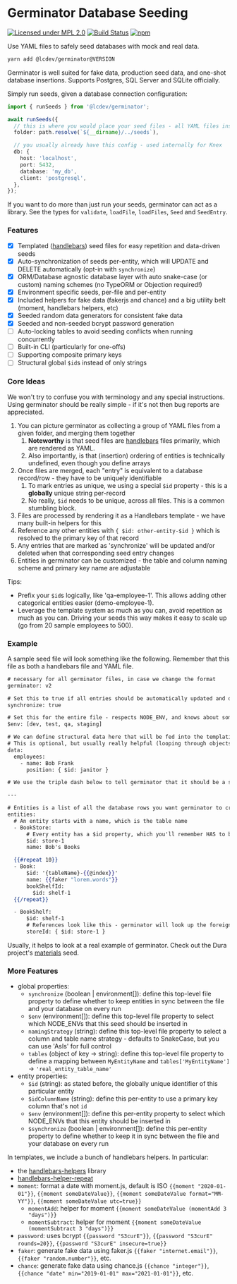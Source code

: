 # Germinator Database Seeding
[![Licensed under MPL 2.0](https://img.shields.io/badge/license-MPL_2.0-green.svg)](https://www.mozilla.org/en-US/MPL/2.0/)
[![Build Status](https://github.com/servall/germinator/workflows/CI/badge.svg)](https://github.com/servall/germinator/actions)
[![npm](https://img.shields.io/npm/v/@lcdev/germinator.svg)](https://www.npmjs.com/package/@lcdev/germinator)

Use YAML files to safely seed databases with mock and real data.

```bash
yarn add @lcdev/germinator@VERSION
```

Germinator is well suited for fake data, production seed data, and one-shot database insertions.
Supports Postgres, SQL Server and SQLite officially.

Simply run seeds, given a database connection configuration:

```typescript
import { runSeeds } from '@lcdev/germinator';

await runSeeds({
  // this is where you would place your seed files - all YAML files inside are run
  folder: path.resolve(`${__dirname}/../seeds`),

  // you usually already have this config - used internally for Knex
  db: {
    host: 'localhost',
    port: 5432,
    database: 'my_db',
    client: 'postgresql',
  },
});
```

If you want to do more than just run your seeds, germinator can act as a library.
See the types for `validate`, `loadFile`, `loadFiles`, `Seed` and `SeedEntry`.

### Features
- [x] Templated ([handlebars](https://handlebarsjs.com/guide)) seed files for easy repetition and data-driven seeds
- [x] Auto-synchronization of seeds per-entity, which will UPDATE and DELETE automatically (opt-in with `synchronize`)
- [x] ORM/Database agnostic database layer with auto snake-case (or custom) naming schemes (no TypeORM or Objection required!)
- [x] Environment specific seeds, per-file and per-entity
- [x] Included helpers for fake data (fakerjs and chance) and a big utility belt (moment, handlebars helpers, etc)
- [x] Seeded random data generators for consistent fake data
- [x] Seeded and non-seeded bcrypt password generation
- [ ] Auto-locking tables to avoid seeding conflicts when running concurrently
- [ ] Built-in CLI (particularly for one-offs)
- [ ] Supporting composite primary keys
- [ ] Structural global `$id`s instead of only strings

### Core Ideas
We won't try to confuse you with terminology and any special instructions. Using germinator
should be really simple - if it's not then bug reports are appreciated.

1. You can picture germinator as collecting a group of YAML files from a given folder, and merging them together
    1. **Noteworthy** is that seed files are [handlebars](https://handlebarsjs.com/guide) files primarily, which are rendered as YAML.
    2. Also importantly, is that (insertion) ordering of entities is technically undefined, even though you define arrays
2. Once files are merged, each "entry" is equivalent to a database record/row - they have to be uniquely identifiable
    1. To mark entries as unique, we using a special `$id` property - this is a **globally** unique string per-record
    2. No really, `$id` needs to be unique, across all files. This is a common stumbling block.
3. Files are processed by rendering it as a Handlebars template - we have many built-in helpers for this
4. Reference any other entities with `{ $id: other-entity-$id }` which is resolved to the primary key of that record
5. Any entries that are marked as 'synchronize' will be updated and/or deleted when that corresponding seed entry changes
6. Entities in germinator can be customized - the table and column naming scheme and primary key name are adjustable

Tips:

- Prefix your `$id`s logically, like 'qa-employee-1'. This allows adding other categorical entities easier (demo-employee-1).
- Leverage the template system as much as you can, avoid repetition as much as you can. Driving your seeds this way makes it easy to scale up (go from 20 sample employees to 500).

### Example
A sample seed file will look something like the following. Remember that this file as both a handlebars file and YAML file.

```handlebars
# necessary for all germinator files, in case we change the format
germinator: v2

# Set this to true if all entries should be automatically updated and deleted when this file changes
synchronize: true

# Set this for the entire file - respects NODE_ENV, and knows about some aliases like dev -> development
$env: [dev, test, qa, staging]

# We can define structural data here that will be fed into the templating engine below
# This is optional, but usually really helpful (looping through objects is a lot easier than repeating yourself)
data:
  employees:
    - name: Bob Frank
      position: { $id: janitor }

# We use the triple dash below to tell germinator that it should be a separate rendering context. It's optional if you don't have 'data'

---

# Entities is a list of all the database rows you want germinator to create
entities:
  # An entity starts with a name, which is the table name
  - BookStore:
      # Every entity has a $id property, which you'll remember HAS to be unique
      $id: store-1
      name: Bob's Books

  {{#repeat 10}}
  - Book:
      $id: '{tableName}-{{@index}}'
      name: {{faker "lorem.words"}}
      bookShelfId:
        $id: shelf-1
  {{/repeat}}

  - BookShelf:
      $id: shelf-1
      # References look like this - germinator will look up the foreign key and use it for storeId
      storeId: { $id: store-1 }
```

Usually, it helps to look at a real example of germinator. Check out the Dura project's [materials](https://gitlab.servalldatasystems.com/dura/dura-job-manager/blob/develop/lib/dura-models/seeds/materials.yml) seed.

### More Features
- global properties:
  - `synchronize` (boolean | environment[]): define this top-level file property to define whether to keep entities in sync between the file and your database on every run
  - `$env` (environment[]): define this top-level file property to select which NODE_ENVs that this seed should be inserted in
  - `namingStrategy` (string): define this top-level file property to select a column and table name strategy - defaults to SnakeCase, but you can use 'AsIs' for full control
  - `tables` (object of key -> string): define this top-level file property to define a mapping between `MyEntityName` and `tables['MyEntityName']` -> `'real_entity_table_name'`
- entity properties:
  - `$id` (string): as stated before, the globally unique identifier of this particular entity
  - `$idColumnName` (string): define this per-entity to use a primary key column that's not `id`
  - `$env` (environment[]): define this per-entity property to select which NODE_ENVs that this entity should be inserted in
  - `$synchronize` (boolean | environment[]): define this per-entity property to define whether to keep it in sync between the file and your database on every run

In templates, we include a bunch of handlebars helpers. In particular:
  - the [handlebars-helpers](https://github.com/helpers/handlebars-helpers/blob/master/README.md#categories) library
  - [handlebars-helper-repeat](https://github.com/helpers/handlebars-helper-repeat#usage-examples)
  - `moment`: format a date with moment.js, default is ISO `{{moment "2020-01-01"}}`, `{{moment someDateValue}}`, `{{moment someDateValue format="MM-YY"}}`, `{{moment someDateValue utc=true}}`
    - `momentAdd`: helper for moment `{{moment someDateValue (momentAdd 3 "days")}}`
    - `momentSubtract`: helper for moment `{{moment someDateValue (momentSubtract 3 "days")}}`
  - `password`: uses bcrypt `{{password "S3curE"}}`, `{{password "S3curE" rounds=20}}`, `{{password "S3curE" insecure=true}}`
  - `faker`: generate fake data using faker.js `{{faker "internet.email"}}`, `{{faker "random.number"}}`, etc.
  - `chance`: generate fake data using chance.js `{{chance "integer"}}`, `{{chance "date" min="2019-01-01" max="2021-01-01"}}`, etc.
